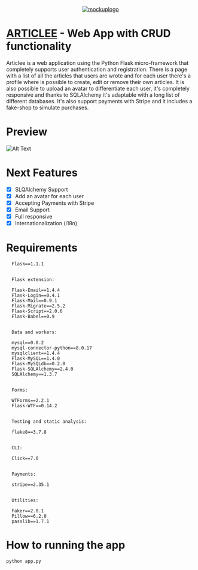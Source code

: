 <p align="center">
  <a href="https://www.danielemingolla.site"><img src="https://i.ibb.co/1JXvqLz/mockuplogo.png" alt="mockuplogo" border="0"></a>

  # <u>ARTICLEE</u> - Web App with CRUD functionality
Articlee is a web application using the Python Flask micro-framework that completely supports user authentication and registration. There is a page with a list of all the articles that users are wrote and for each user there's a profile where is possible to create, edit or remove their own articles. It is also possible to upload an avatar to differentiate each user, it's completely responsive and thanks to SQLAlchemy it's adaptable with a long list of different databases. It's also support payments with Stripe and it includes a fake-shop to simulate purchases.

  # Preview
  ![Alt Text](https://media.giphy.com/media/TfdoVc14yKl80pZyQ3/giphy.gif)
</p>

# Next Features
- [X] SLQAlchemy Support
- [X] Add an avatar for each user
- [X] Accepting Payments with Stripe
- [X] Email Support
- [X] Full responsive
- [X] Internationalization (i18n)

# Requirements
```
  Flask==1.1.1


  Flask extension:

  Flask-Email==1.4.4
  Flask-Login==0.4.1
  Flask-Mail==0.9.1
  Flask-Migrate==2.5.2
  Flask-Script==2.0.6
  Flask-Babel==0.9


  Data and workers:

  mysql==0.0.2
  mysql-connector-python==8.0.17
  mysqlclient==1.4.4
  Flask-MySQL==1.4.0
  Flask-MySQLdb==0.2.0
  Flask-SQLAlchemy==2.4.0
  SQLAlchemy==1.3.7


  Forms:

  WTForms==2.2.1
  Flask-WTF==0.14.2


  Testing and static analysis:

  flake8==3.7.8


  CLI:

  Click==7.0


  Payments:

  stripe==2.35.1


  Utilities:

  Faker==2.0.1
  Pillow==6.2.0
  passlib==1.7.1
```
# How to running the app
 ```
 python app.py
 ```
